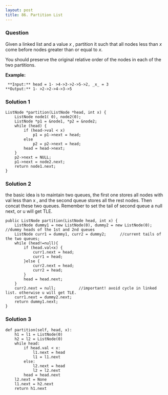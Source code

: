 ```yaml
---
layout: post
title: 86. Partition List
---
```

### Question
Given a linked list and a value _x_ , partition it such that all nodes less
than _x_ come before nodes greater than or equal to _x_.

You should preserve the original relative order of the nodes in each of the
two partitions.

 **Example:**

    
    
     **Input:** head = 1- >4->3->2->5->2, _x_ = 3
    **Output:** 1- >2->2->4->3->5
    

### Solution 1
    
    
    ListNode *partition(ListNode *head, int x) {
        ListNode node1( 0), node2(0);
        ListNode *p1 = &node1, *p2 = &node2;
        while (head) {
            if (head->val < x)
                p1 = p1->next = head;
            else
                p2 = p2->next = head;
            head = head->next;
        }
        p2->next = NULL;
        p1->next = node2.next;
        return node1.next;
    }


### Solution 2
the basic idea is to maintain two queues, the first one stores all nodes with
val less than x , and the second queue stores all the rest nodes. Then concat
these two queues. Remember to set the tail of second queue a null next, or u
will get TLE.

    
    
    public ListNode partition(ListNode head, int x) {
        ListNode dummy1 = new ListNode(0), dummy2 = new ListNode(0);  //dummy heads of the 1st and 2nd queues
        ListNode curr1 = dummy1, curr2 = dummy2;      //current tails of the two queues;
        while (head!=null){
            if (head.val<x) {
                curr1.next = head;
                curr1 = head;
            }else {
                curr2.next = head;
                curr2 = head;
            }
            head = head.next;
        }
        curr2.next = null;          //important! avoid cycle in linked list. otherwise u will get TLE.
        curr1.next = dummy2.next;
        return dummy1.next;
    }


### Solution 3
    
    
    def partition(self, head, x):
        h1 = l1 = ListNode(0)
        h2 = l2 = ListNode(0)
        while head:
            if head.val < x:
                l1.next = head
                l1 = l1.next
            else:
                l2.next = head
                l2 = l2.next
            head = head.next
        l2.next = None
        l1.next = h2.next
        return h1.next



